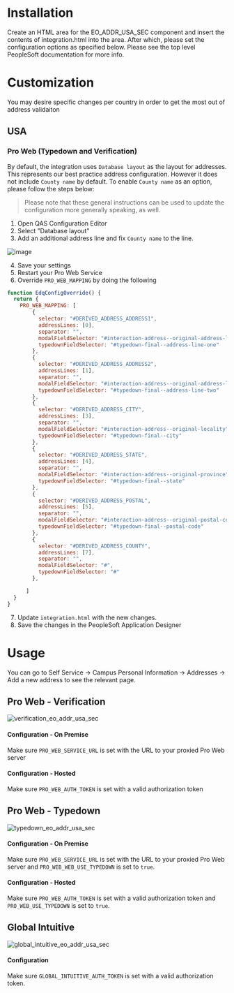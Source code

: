 # Installation
Create an HTML area for the EO_ADDR_USA_SEC component and insert the contents of integration.html
into the area. After which, please set the configuration options as specified below. Please see
the top level PeopleSoft documentation for more info. 

# Customization
You may desire specific changes per country in order to get the most out of
address validaiton

## USA

### Pro Web (Typedown and Verification)
By default, the integration uses `Database layout` as the layout for addresses. This represents
our best practice address configuration. However it does not include `County name` by default. 
To enable `County name` as an option, please follow the steps below:

> Please note that these general instructions can be used to update the configuration 
  more generally speaking, as well.

1. Open QAS Configuration Editor
2. Select "Database layout"
3. Add an additional address line and fix `County name` to the line. 

![image](https://user-images.githubusercontent.com/5572859/73857434-ee1a6e00-4804-11ea-8813-912910bf5e03.png)

4. Save your settings
5. Restart your Pro Web Service
6. Override `PRO_WEB_MAPPING` by doing the following

```javascript
function EdqConfigOverride() {
  return {
    PRO_WEB_MAPPING: [
        {
          selector: "#DERIVED_ADDRESS_ADDRESS1",
          addressLines: [0],
          separator: "",
          modalFieldSelector: "#interaction-address--original-address-line-one",
          typedownFieldSelector: "#typedown-final--address-line-one"
        },
        {
          selector: "#DERIVED_ADDRESS_ADDRESS2",
          addressLines: [1],
          separator: "",
          modalFieldSelector: "#interaction-address--original-address-line-two",
          typedownFieldSelector: "#typedown-final--address-line-two"
        },
        {
          selector: "#DERIVED_ADDRESS_CITY",
          addressLines: [3],
          separator: "",
          modalFieldSelector: "#interaction-address--original-locality",
          typedownFieldSelector: "#typedown-final--city"
        },
        {
          selector: "#DERIVED_ADDRESS_STATE",
          addressLines: [4],
          separator: "",
          modalFieldSelector: "#interaction-address--original-province",
          typedownFieldSelector: "#typedown-final--state"
        },
        {
          selector: "#DERIVED_ADDRESS_POSTAL",
          addressLines: [5],
          separator: "",
          modalFieldSelector: "#interaction-address--original-postal-code",
          typedownFieldSelector: "#typedown-final--postal-code"
        },
        {
          selector: "#DERIVED_ADDRESS_COUNTY",
          addressLines: [7],
          separator: "",
          modalFieldSelector: "#",
          typedownFieldSelector: "#"
        },

      ]
  }
}
```

7. Update `integration.html` with the new changes. 
8. Save the changes in the PeopleSoft Application Designer

# Usage
You can go to Self Service -> Campus Personal Information -> Addresses -> Add a new address 
to see the relevant page.

## Pro Web - Verification
![verification_eo_addr_usa_sec](https://user-images.githubusercontent.com/5572859/72381231-0ce58300-36e5-11ea-98db-5e7365a97d85.gif)


#### Configuration - On Premise
Make sure `PRO_WEB_SERVICE_URL` is set with the URL to your proxied Pro Web server

#### Configuration - Hosted
Make sure `PRO_WEB_AUTH_TOKEN` is set with a valid authorization token

## Pro Web - Typedown
![typedown_eo_addr_usa_sec](https://user-images.githubusercontent.com/5572859/72381461-6c439300-36e5-11ea-8c1a-9e56e5fbc12d.gif)

#### Configuration - On Premise
Make sure `PRO_WEB_SERVICE_URL` is set with the URL to your proxied Pro Web server and
`PRO_WEB_WEB_USE_TYPEDOWN` is set to `true`.

#### Configuration - Hosted
Make sure `PRO_WEB_AUTH_TOKEN` is set with a valid authorization token and `PRO_WEB_USE_TYPEDOWN` is
set to `true`.

## Global Intuitive
![global_intuitive_eo_addr_usa_sec](https://user-images.githubusercontent.com/5572859/72381305-32728c80-36e5-11ea-9c5d-975eaf6b8644.gif)

#### Configuration
Make sure `GLOBAL_INTUITIVE_AUTH_TOKEN` is set with a valid authorization token.
